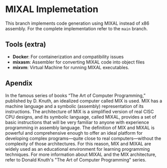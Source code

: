 # MIXAL Implemetation

This branch implements code generation using MIXAL instead of x86 assembly. For the complete implementation refer to the `main` branch.

## Tools (extra)

- **Docker**: For containerization and compatibility issues
- **mixasm**: Assembler for converting MIXAL code into object files
- **mixvm**:  Virtual Machine for running MIXAL executables.

## Apendix

In the famous series of books “The Art of Computer Programming,” published by D. Knuth, an idealized computer called MIX is used. MIX has a machine language and a symbolic (assembly) representation of its instructions. The architecture of MIX is a simplified version of real CISC CPU designs, and its symbolic language, called MIXAL, provides a set of basic instructions that will be very familiar to anyone with experience programming in assembly language. The definition of MIX and MIXAL is powerful and comprehensive enough to offer an ideal platform for developing complex programs—quite close to real computers—without the complexity of those architectures. For this reason, MIX and MIXAL are widely used as an educational environment for learning programming techniques. For more information about MIXAL and the MIX architecture, refer to Donald Knuth's "The Art of Computer Programming" series.